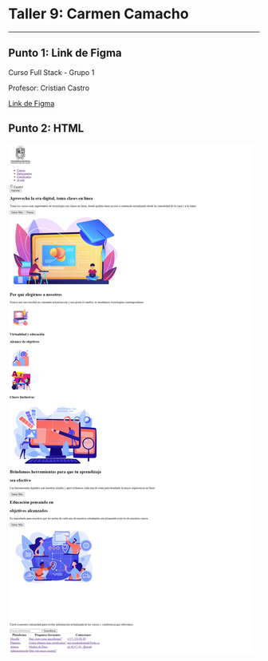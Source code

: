 <h1>Taller 9: Carmen Camacho</h1>
<hr>

<h2>Punto 1: Link de Figma</h2>
<p>Curso Full Stack - Grupo 1<p>
<p>Profesor: Cristian Castro<p>

<a href="https://www.figma.com/file/kz9njeScyFchCOZSkeHFJI/Carmen-Camacho?type=design&node-id=0-1&t=9d0NAw3MFqrFQj69-0">Link de Figma</a>

<h2>Punto 2: HTML</h2>
<img src="./public/images/html.png"
alt="html">
